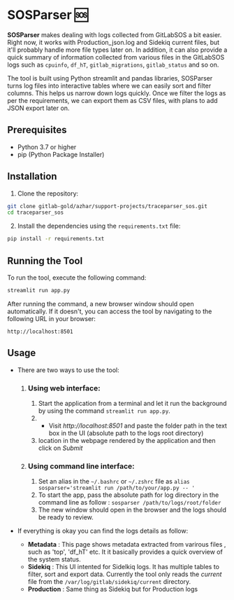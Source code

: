 # SOSParser :sos:

**SOSParser** makes dealing with logs collected from GitLabSOS a bit easier. Right now, it works with Production_json.log and Sidekiq current files, but it'll probably handle more file types later on. In addition, it can also provide a quick summary of information collected from various files in the GitLabSOS logs such as `cpuinfo`, `df_hT`, `gitlab_migrations`, `gitlab_status` and so on.



The tool is built using Python streamlit and pandas libraries, SOSParser turns log files into interactive tables where we can easily sort and filter columns. This helps us narrow down logs quickly. Once we filter the logs as per the requirements, we can export them as CSV files, with plans to add JSON export later on.


## Prerequisites

- Python 3.7 or higher
- pip (Python Package Installer)

## Installation

1. Clone the repository:

```bash
git clone gitlab-gold/azhar/support-projects/traceparser_sos.git
cd traceparser_sos
```

2. Install the dependencies using the `requirements.txt` file:

```bash
pip install -r requirements.txt
```

## Running the Tool

To run the tool, execute the following command:

```bash
streamlit run app.py
```

After running the command, a new browser window should open automatically. If it doesn't, you can access the tool by navigating to the following URL in your browser:

```
http://localhost:8501
```

## Usage

- There are two ways to use the tool:
    1. ### Using web interface:
        1. Start the application from a terminal and let it run the background by using the command `streamlit run app.py`. 
        1. - Visit _http://localhost:8501_ and paste the folder path in the text box in the UI (absolute path to the logs root directory)
        1. location  in the webpage rendered by the application and then click on _Submit_
    
    2. ### Using command line interface:
        1. Set an alias in the `~/.bashrc` or `~/.zshrc` file as  `alias sosparser='streamlit run /path/to/your/app.py -- '`
        1. To start the app, pass the absolute path for log directory in the command line as follow : `sosparser /path/to/logs/root/folder`
        1. The new window should open in the browser and the logs should be ready to review. 


- If everything is okay you can find the logs details as follow:
    - **Metadata** : This page shows metadata extracted from varirous files , such as 'top', 'df_hT' etc. It
    it basically provides a quick overview of the system status.
    - **Sidekiq** : This UI intented for Sidelkiq logs. It has multiple tables to filter, sort and     export data. Currently the tool only reads the _current_ file from the `/var/log/gitlab/sidekiq/current` directory.
    - **Production** : Same thing as Sidekiq but for Production logs 

